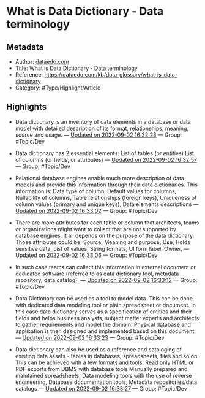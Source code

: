 # What is Data Dictionary - Data terminology

## Metadata

* Author: [dataedo.com]()
* Title: What is Data Dictionary - Data terminology
* Reference: https://dataedo.com/kb/data-glossary/what-is-data-dictionary
* Category: #Type/Highlight/Article

## Highlights

* Data dictionary is an inventory of data elements in a database or data model with detailed description of its format, relationships, meaning, source and usage. — [Updated on 2022-09-02 16:32:28](https://hyp.is/XOtNKir-Ee2IQBMfi2ItVg/dataedo.com/kb/data-glossary/what-is-data-dictionary)  — Group: #Topic/Dev

* Data dictionary has 2 essential elements: List of tables (or entities) List of columns (or fields, or attributes) — [Updated on 2022-09-02 16:32:57](https://hyp.is/biw8eir-Ee2Vb6Ob_COZ4g/dataedo.com/kb/data-glossary/what-is-data-dictionary)  — Group: #Topic/Dev

* Relational database engines enable much more description of data models and provide this information through their data dictionaries. This information is: Data type of column, Default values for columns, Nullability of columns, Table relationships (foreign keys), Uniqueness of column values (primary and unique keys), Data elements descriptions — [Updated on 2022-09-02 16:33:02](https://hyp.is/cPwi5Cr-Ee2VcM8oe0XNVA/dataedo.com/kb/data-glossary/what-is-data-dictionary)  — Group: #Topic/Dev

* There are more attributes for each table or column that architects, teams or organizations might want to collect that are not supported by database engines. It all depends on the purpose of the data dictionary. Those attributes could be: Source, Meaning and purpose, Use, Holds sensitive data, List of values, String formats, UI form label, Owner, — [Updated on 2022-09-02 16:33:06](https://hyp.is/c7qkBir-Ee2XXAvvK_Siag/dataedo.com/kb/data-glossary/what-is-data-dictionary)  — Group: #Topic/Dev

* In such case teams can collect this information in external document or dedicated software (referred to as data dictionary tool, metadata repository, data catalog). — [Updated on 2022-09-02 16:33:12](https://hyp.is/dzqZ9ir-Ee2Uwl_2FzS3sw/dataedo.com/kb/data-glossary/what-is-data-dictionary)  — Group: #Topic/Dev

* Data Dictionary can be used as a tool to model data. This can be done with dedicated data modeling tool or plain spreadsheet or document. In this case data dictionary serves as a specification of entities and their fields and helps business analysts, subject matter experts and architects to gather requirements and model the domain. Physical database and application is then designed and implemented based on this document. — [Updated on 2022-09-02 16:33:23](https://hyp.is/fal91Cr-Ee2tDeN87XGIMQ/dataedo.com/kb/data-glossary/what-is-data-dictionary)  — Group: #Topic/Dev

* Data dictionary can also be used as a reference and cataloging of existing data assets - tables in databases, spreadsheets, files and so on. This can be achieved with a few formats and tools: Read only HTML or PDF exports from DBMS with database tools Manually prepared and maintained spreadsheets, Data modeling tools with the use of reverse engineering, Database documentation tools, Metadata repositories/data catalogs — [Updated on 2022-09-02 16:33:27](https://hyp.is/gCFeBir-Ee2_VQ8QobUbBQ/dataedo.com/kb/data-glossary/what-is-data-dictionary)  — Group: #Topic/Dev
